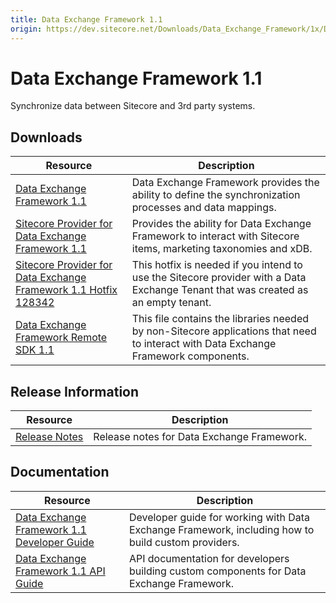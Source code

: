 ```yaml
---
title: Data Exchange Framework 1.1
origin: https://dev.sitecore.net/Downloads/Data_Exchange_Framework/1x/Data_Exchange_Framework_11.aspx
---
```


# Data Exchange Framework 1.1

Synchronize data between Sitecore and 3rd party systems.

## Downloads

 | Resource | Description |
 | --- | --- |
 | [Data Exchange Framework 1.1](https://sitecoredev.azureedge.net/~/media/5EECD90DF76B4337B712075ACB5D98CB.ashx?date=20160902T161729) | Data Exchange Framework provides the ability to define the synchronization processes and data mappings. |
 | [Sitecore Provider for Data Exchange Framework 1.1](https://sitecoredev.azureedge.net/~/media/459EC41CA379450CBBBB8499EDC39D4A.ashx?date=20160902T162520) | Provides the ability for Data Exchange Framework to interact with Sitecore items, marketing taxonomies and xDB. |
 | [Sitecore Provider for Data Exchange Framework 1.1 Hotfix 128342](https://sitecoredev.azureedge.net/~/media/8FD3C024F83B4EDAA92A80CDB094C481.ashx?date=20161007T164419) | This hotfix is needed if you intend to use the Sitecore provider with a Data Exchange Tenant that was created as an empty tenant. |
 | [Data Exchange Framework Remote SDK 1.1](https://sitecoredev.azureedge.net/~/media/5D03C17209A448A484802C5AFDD50E7F.ashx?date=20160902T162635) | This file contains the libraries needed by non-Sitecore applications that need to interact with Data Exchange Framework components. |

## Release Information

 | Resource | Description |
 | --- | --- |
 | [Release Notes](https://dev.sitecore.net:443/downloads/Data%20Exchange%20Framework/1x/Data%20Exchange%20Framework%2011/Release%20Notes) | Release notes for Data Exchange Framework. |

## Documentation

 | Resource | Description |
 | --- | --- |
 | [Data Exchange Framework 1.1 Developer Guide](https://doc.sitecore.com/developers/def/v1.1/) | Developer guide for working with Data Exchange Framework, including how to build custom providers. |
 | [Data Exchange Framework 1.1 API Guide](https://sitecoredev.azureedge.net/~/media/82753B6A4BD947FAB9B6CE2C91A4A820.ashx?date=20190221T140237) | API documentation for developers building custom components for Data Exchange Framework. |